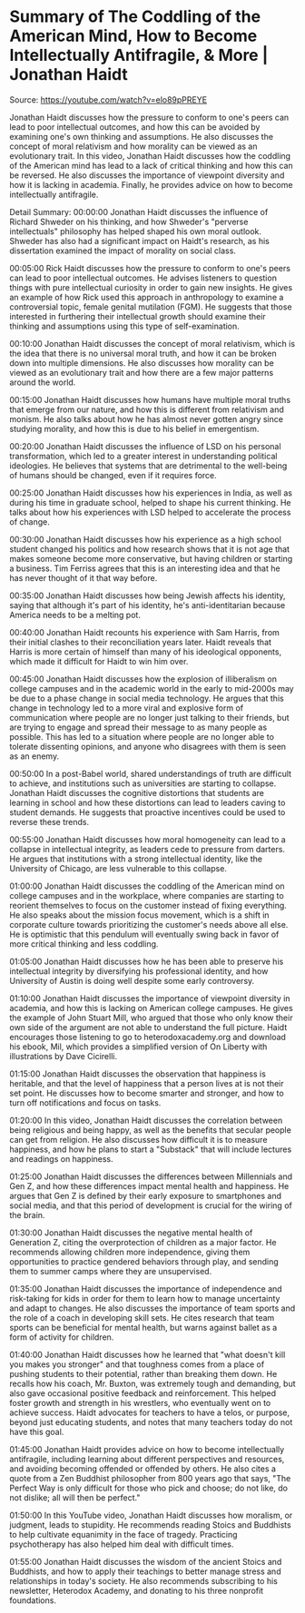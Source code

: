 # Summary of The Coddling of the American Mind, How to Become Intellectually Antifragile, & More | Jonathan Haidt

Source: https://youtube.com/watch?v=elo89pPREYE

Jonathan Haidt discusses how the pressure to conform to one's peers can lead to poor intellectual outcomes, and how this can be avoided by examining one's own thinking and assumptions. He also discusses the concept of moral relativism and how morality can be viewed as an evolutionary trait.
In this video, Jonathan Haidt discusses how the coddling of the American mind has lead to a lack of critical thinking and how this can be reversed. He also discusses the importance of viewpoint diversity and how it is lacking in academia. Finally, he provides advice on how to become intellectually antifragile.

Detail Summary: 
00:00:00
Jonathan Haidt discusses the influence of Richard Shweder on his thinking, and how Shweder's "perverse intellectuals" philosophy has helped shaped his own moral outlook. Shweder has also had a significant impact on Haidt's research, as his dissertation examined the impact of morality on social class.

00:05:00
Rick Haidt discusses how the pressure to conform to one's peers can lead to poor intellectual outcomes. He advises listeners to question things with pure intellectual curiosity in order to gain new insights. He gives an example of how Rick used this approach in anthropology to examine a controversial topic, female genital mutilation (FGM). He suggests that those interested in furthering their intellectual growth should examine their thinking and assumptions using this type of self-examination.

00:10:00
Jonathan Haidt discusses the concept of moral relativism, which is the idea that there is no universal moral truth, and how it can be broken down into multiple dimensions. He also discusses how morality can be viewed as an evolutionary trait and how there are a few major patterns around the world.

00:15:00
Jonathan Haidt discusses how humans have multiple moral truths that emerge from our nature, and how this is different from relativism and monism. He also talks about how he has almost never gotten angry since studying morality, and how this is due to his belief in emergentism.

00:20:00
Jonathan Haidt discusses the influence of LSD on his personal transformation, which led to a greater interest in understanding political ideologies. He believes that systems that are detrimental to the well-being of humans should be changed, even if it requires force.

00:25:00
Jonathan Haidt discusses how his experiences in India, as well as during his time in graduate school, helped to shape his current thinking. He talks about how his experiences with LSD helped to accelerate the process of change.

00:30:00
Jonathan Haidt discusses how his experience as a high school student changed his politics and how research shows that it is not age that makes someone become more conservative, but having children or starting a business. Tim Ferriss agrees that this is an interesting idea and that he has never thought of it that way before.

00:35:00
Jonathan Haidt discusses how being Jewish affects his identity, saying that although it's part of his identity, he's anti-identitarian because America needs to be a melting pot.

00:40:00
Jonathan Haidt recounts his experience with Sam Harris, from their initial clashes to their reconciliation years later. Haidt reveals that Harris is more certain of himself than many of his ideological opponents, which made it difficult for Haidt to win him over.

00:45:00
Jonathan Haidt discusses how the explosion of illiberalism on college campuses and in the academic world in the early to mid-2000s may be due to a phase change in social media technology. He argues that this change in technology led to a more viral and explosive form of communication where people are no longer just talking to their friends, but are trying to engage and spread their message to as many people as possible. This has led to a situation where people are no longer able to tolerate dissenting opinions, and anyone who disagrees with them is seen as an enemy.

00:50:00
In a post-Babel world, shared understandings of truth are difficult to achieve, and institutions such as universities are starting to collapse. Jonathan Haidt discusses the cognitive distortions that students are learning in school and how these distortions can lead to leaders caving to student demands. He suggests that proactive incentives could be used to reverse these trends.

00:55:00
Jonathan Haidt discusses how moral homogeneity can lead to a collapse in intellectual integrity, as leaders cede to pressure from darters. He argues that institutions with a strong intellectual identity, like the University of Chicago, are less vulnerable to this collapse.

01:00:00
Jonathan Haidt discusses the coddling of the American mind on college campuses and in the workplace, where companies are starting to reorient themselves to focus on the customer instead of fixing everything. He also speaks about the mission focus movement, which is a shift in corporate culture towards prioritizing the customer's needs above all else. He is optimistic that this pendulum will eventually swing back in favor of more critical thinking and less coddling.

01:05:00
Jonathan Haidt discusses how he has been able to preserve his intellectual integrity by diversifying his professional identity, and how University of Austin is doing well despite some early controversy.

01:10:00
Jonathan Haidt discusses the importance of viewpoint diversity in academia, and how this is lacking on American college campuses. He gives the example of John Stuart Mill, who argued that those who only know their own side of the argument are not able to understand the full picture. Haidt encourages those listening to go to heterodoxacademy.org and download his ebook, Mil, which provides a simplified version of On Liberty with illustrations by Dave Cicirelli.

01:15:00
Jonathan Haidt discusses the observation that happiness is heritable, and that the level of happiness that a person lives at is not their set point. He discusses how to become smarter and stronger, and how to turn off notifications and focus on tasks.

01:20:00
In this video, Jonathan Haidt discusses the correlation between being religious and being happy, as well as the benefits that secular people can get from religion. He also discusses how difficult it is to measure happiness, and how he plans to start a "Substack" that will include lectures and readings on happiness.

01:25:00
Jonathan Haidt discusses the differences between Millennials and Gen Z, and how these differences impact mental health and happiness. He argues that Gen Z is defined by their early exposure to smartphones and social media, and that this period of development is crucial for the wiring of the brain.

01:30:00
Jonathan Haidt discusses the negative mental health of Generation Z, citing the overprotection of children as a major factor. He recommends allowing children more independence, giving them opportunities to practice gendered behaviors through play, and sending them to summer camps where they are unsupervised.

01:35:00
Jonathan Haidt discusses the importance of independence and risk-taking for kids in order for them to learn how to manage uncertainty and adapt to changes. He also discusses the importance of team sports and the role of a coach in developing skill sets. He cites research that team sports can be beneficial for mental health, but warns against ballet as a form of activity for children.

01:40:00
Jonathan Haidt discusses how he learned that "what doesn't kill you makes you stronger" and that toughness comes from a place of pushing students to their potential, rather than breaking them down. He recalls how his coach, Mr. Buxton, was extremely tough and demanding, but also gave occasional positive feedback and reinforcement. This helped foster growth and strength in his wrestlers, who eventually went on to achieve success. Haidt advocates for teachers to have a telos, or purpose, beyond just educating students, and notes that many teachers today do not have this goal.

01:45:00
Jonathan Haidt provides advice on how to become intellectually antifragile, including learning about different perspectives and resources, and avoiding becoming offended or offended by others. He also cites a quote from a Zen Buddhist philosopher from 800 years ago that says, "The Perfect Way is only difficult for those who pick and choose; do not like, do not dislike; all will then be perfect."

01:50:00
In this YouTube video, Jonathan Haidt discusses how moralism, or judgment, leads to stupidity. He recommends reading Stoics and Buddhists to help cultivate equanimity in the face of tragedy. Practicing psychotherapy has also helped him deal with difficult times.

01:55:00
Jonathan Haidt discusses the wisdom of the ancient Stoics and Buddhists, and how to apply their teachings to better manage stress and relationships in today's society. He also recommends subscribing to his newsletter, Heterodox Academy, and donating to his three nonprofit foundations.

